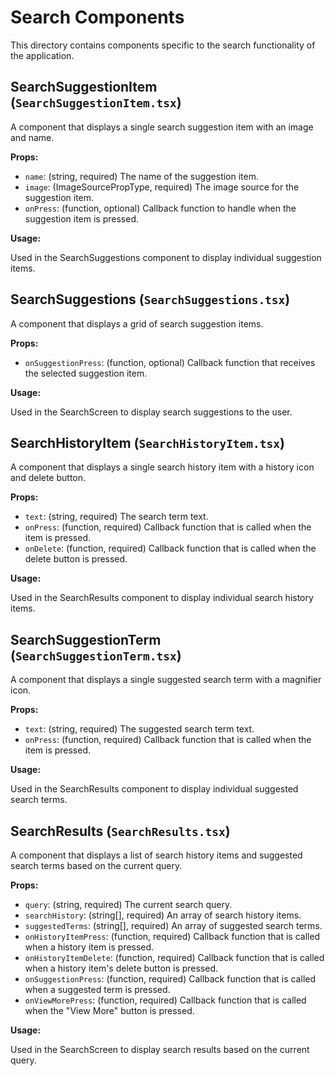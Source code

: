 # Search Components

This directory contains components specific to the search functionality of the application.

## SearchSuggestionItem (`SearchSuggestionItem.tsx`)

A component that displays a single search suggestion item with an image and name.

**Props:**

- `name`: (string, required) The name of the suggestion item.
- `image`: (ImageSourcePropType, required) The image source for the suggestion item.
- `onPress`: (function, optional) Callback function to handle when the suggestion item is pressed.

**Usage:**

Used in the SearchSuggestions component to display individual suggestion items.

## SearchSuggestions (`SearchSuggestions.tsx`)

A component that displays a grid of search suggestion items.

**Props:**

- `onSuggestionPress`: (function, optional) Callback function that receives the selected suggestion item.

**Usage:**

Used in the SearchScreen to display search suggestions to the user.

## SearchHistoryItem (`SearchHistoryItem.tsx`)

A component that displays a single search history item with a history icon and delete button.

**Props:**

- `text`: (string, required) The search term text.
- `onPress`: (function, required) Callback function that is called when the item is pressed.
- `onDelete`: (function, required) Callback function that is called when the delete button is pressed.

**Usage:**

Used in the SearchResults component to display individual search history items.

## SearchSuggestionTerm (`SearchSuggestionTerm.tsx`)

A component that displays a single suggested search term with a magnifier icon.

**Props:**

- `text`: (string, required) The suggested search term text.
- `onPress`: (function, required) Callback function that is called when the item is pressed.

**Usage:**

Used in the SearchResults component to display individual suggested search terms.

## SearchResults (`SearchResults.tsx`)

A component that displays a list of search history items and suggested search terms based on the current query.

**Props:**

- `query`: (string, required) The current search query.
- `searchHistory`: (string[], required) An array of search history items.
- `suggestedTerms`: (string[], required) An array of suggested search terms.
- `onHistoryItemPress`: (function, required) Callback function that is called when a history item is pressed.
- `onHistoryItemDelete`: (function, required) Callback function that is called when a history item's delete button is pressed.
- `onSuggestionPress`: (function, required) Callback function that is called when a suggested term is pressed.
- `onViewMorePress`: (function, required) Callback function that is called when the "View More" button is pressed.

**Usage:**

Used in the SearchScreen to display search results based on the current query.
